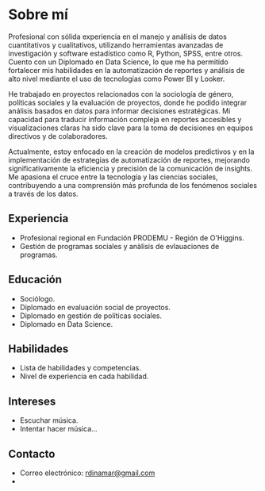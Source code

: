 # Sobre mí

Profesional con sólida experiencia en el manejo y análisis de datos cuantitativos y cualitativos, utilizando herramientas avanzadas de investigación y software estadístico como R, Python, SPSS, entre otros. Cuento con un Diplomado en Data Science, lo que me ha permitido fortalecer mis habilidades en la automatización de reportes y análisis de alto nivel mediante el uso de tecnologías como Power BI y Looker.

He trabajado en proyectos relacionados con la sociología de género, políticas sociales y la evaluación de proyectos, donde he podido integrar análisis basados en datos para informar decisiones estratégicas. Mi capacidad para traducir información compleja en reportes accesibles y visualizaciones claras ha sido clave para la toma de decisiones en equipos directivos y de colaboradores.

Actualmente, estoy enfocado en la creación de modelos predictivos y en la implementación de estrategias de automatización de reportes, mejorando significativamente la eficiencia y precisión de la comunicación de insights. Me apasiona el cruce entre la tecnología y las ciencias sociales, contribuyendo a una comprensión más profunda de los fenómenos sociales a través de los datos.

## Experiencia

- Profesional regional en Fundación PRODEMU - Región de O'Higgins.
- Gestión de programas sociales y anàlisis de evlauaciones de programas.

## Educación

- Sociólogo.
- Diplomado en evaluación social de proyectos.
- Diplomado en gestión de políticas sociales.
- Diplomado en Data Science.

## Habilidades

- Lista de habilidades y competencias.
- Nivel de experiencia en cada habilidad.

## Intereses

- Escuchar música.
- Intentar hacer música...

## Contacto

- Correo electrónico: rdinamar@gmail.com
- 

